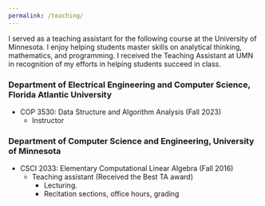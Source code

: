 ```yaml
---
permalink: /teaching/
---
```


I served as a teaching assistant for the following course at the University of Minnesota. I enjoy helping students master skills on analytical thinking, mathematics, and programming. I received the Teaching Assistant at UMN in recognition of my efforts in helping students succeed in class.

### Department of Electrical Engineering and Computer Science, Florida Atlantic University
- COP 3530: Data Structure and Algorithm Analysis (Fall 2023)
  - Instructor

### Department of Computer Science and Engineering, University of Minnesota
- CSCI 2033: Elementary Computational Linear Algebra (Fall 2016)
  - Teaching assistant (Received the Best TA award)
    - Lecturing.
    - Recitation sections, office hours, grading
